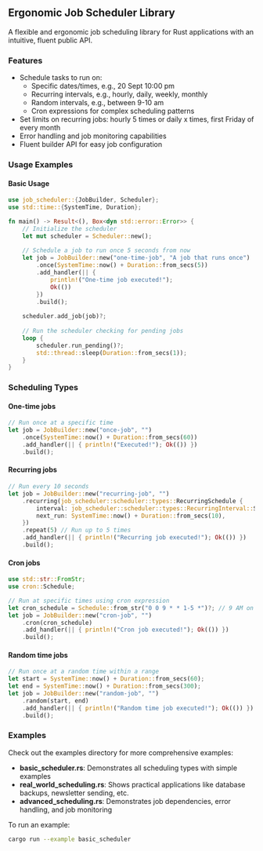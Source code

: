 ## Ergonomic Job Scheduler Library

A flexible and ergonomic job scheduling library for Rust applications with an intuitive, fluent public API.

### Features

- Schedule tasks to run on:
  - Specific dates/times, e.g., 20 Sept 10:00 pm
  - Recurring intervals, e.g., hourly, daily, weekly, monthly
  - Random intervals, e.g., between 9-10 am
  - Cron expressions for complex scheduling patterns
- Set limits on recurring jobs: hourly 5 times or daily x times, first Friday of every month
- Error handling and job monitoring capabilities
- Fluent builder API for easy job configuration

### Usage Examples

#### Basic Usage

```rust
use job_scheduler::{JobBuilder, Scheduler};
use std::time::{SystemTime, Duration};

fn main() -> Result<(), Box<dyn std::error::Error>> {
    // Initialize the scheduler
    let mut scheduler = Scheduler::new();
    
    // Schedule a job to run once 5 seconds from now
    let job = JobBuilder::new("one-time-job", "A job that runs once")
        .once(SystemTime::now() + Duration::from_secs(5))
        .add_handler(|| {
            println!("One-time job executed!");
            Ok(())
        })
        .build();
        
    scheduler.add_job(job)?;
    
    // Run the scheduler checking for pending jobs
    loop {
        scheduler.run_pending()?;
        std::thread::sleep(Duration::from_secs(1));
    }
}
```

### Scheduling Types

#### One-time jobs

```rust
// Run once at a specific time
let job = JobBuilder::new("once-job", "")
    .once(SystemTime::now() + Duration::from_secs(60))
    .add_handler(|| { println!("Executed!"); Ok(()) })
    .build();
```

#### Recurring jobs

```rust
// Run every 10 seconds
let job = JobBuilder::new("recurring-job", "")
    .recurring(job_scheduler::scheduler::types::RecurringSchedule {
        interval: job_scheduler::scheduler::types::RecurringInterval::Secondly(Some(10)),
        next_run: SystemTime::now() + Duration::from_secs(10),
    })
    .repeat(5) // Run up to 5 times
    .add_handler(|| { println!("Recurring job executed!"); Ok(()) })
    .build();
```

#### Cron jobs

```rust
use std::str::FromStr;
use cron::Schedule;

// Run at specific times using cron expression
let cron_schedule = Schedule::from_str("0 0 9 * * 1-5 *")?; // 9 AM on weekdays
let job = JobBuilder::new("cron-job", "")
    .cron(cron_schedule)
    .add_handler(|| { println!("Cron job executed!"); Ok(()) })
    .build();
```

#### Random time jobs

```rust
// Run once at a random time within a range
let start = SystemTime::now() + Duration::from_secs(60);
let end = SystemTime::now() + Duration::from_secs(300);
let job = JobBuilder::new("random-job", "")
    .random(start, end)
    .add_handler(|| { println!("Random time job executed!"); Ok(()) })
    .build();
```

### Examples

Check out the examples directory for more comprehensive examples:

- **basic_scheduler.rs**: Demonstrates all scheduling types with simple examples
- **real_world_scheduling.rs**: Shows practical applications like database backups, newsletter sending, etc.
- **advanced_scheduling.rs**: Demonstrates job dependencies, error handling, and job monitoring

To run an example:

```bash
cargo run --example basic_scheduler
```